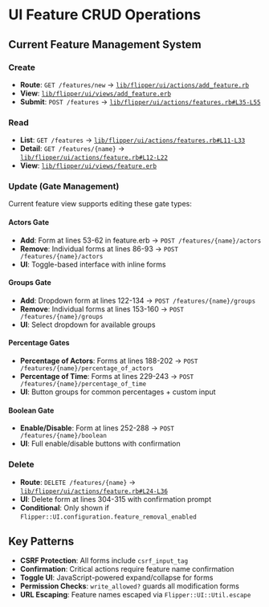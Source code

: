 # UI Feature CRUD Operations

## Current Feature Management System

### Create
- **Route**: `GET /features/new` → [`lib/flipper/ui/actions/add_feature.rb`](file:///Users/samblumhardt/Developer/flipper/lib/flipper/ui/actions/add_feature.rb)
- **View**: [`lib/flipper/ui/views/add_feature.erb`](file:///Users/samblumhardt/Developer/flipper/lib/flipper/ui/views/add_feature.erb)
- **Submit**: `POST /features` → [`lib/flipper/ui/actions/features.rb#L35-L55`](file:///Users/samblumhardt/Developer/flipper/lib/flipper/ui/actions/features.rb#L35-L55)

### Read
- **List**: `GET /features` → [`lib/flipper/ui/actions/features.rb#L11-L33`](file:///Users/samblumhardt/Developer/flipper/lib/flipper/ui/actions/features.rb#L11-L33)
- **Detail**: `GET /features/{name}` → [`lib/flipper/ui/actions/feature.rb#L12-L22`](file:///Users/samblumhardt/Developer/flipper/lib/flipper/ui/actions/feature.rb#L12-L22)
- **View**: [`lib/flipper/ui/views/feature.erb`](file:///Users/samblumhardt/Developer/flipper/lib/flipper/ui/views/feature.erb)

### Update (Gate Management)
Current feature view supports editing these gate types:

#### Actors Gate
- **Add**: Form at lines 53-62 in feature.erb → `POST /features/{name}/actors`
- **Remove**: Individual forms at lines 86-93 → `POST /features/{name}/actors`
- **UI**: Toggle-based interface with inline forms

#### Groups Gate  
- **Add**: Dropdown form at lines 122-134 → `POST /features/{name}/groups`
- **Remove**: Individual forms at lines 153-160 → `POST /features/{name}/groups`
- **UI**: Select dropdown for available groups

#### Percentage Gates
- **Percentage of Actors**: Forms at lines 188-202 → `POST /features/{name}/percentage_of_actors`
- **Percentage of Time**: Forms at lines 229-243 → `POST /features/{name}/percentage_of_time`
- **UI**: Button groups for common percentages + custom input

#### Boolean Gate
- **Enable/Disable**: Form at lines 252-288 → `POST /features/{name}/boolean`
- **UI**: Full enable/disable buttons with confirmation

### Delete
- **Route**: `DELETE /features/{name}` → [`lib/flipper/ui/actions/feature.rb#L24-L36`](file:///Users/samblumhardt/Developer/flipper/lib/flipper/ui/actions/feature.rb#L24-L36)
- **UI**: Delete form at lines 304-315 with confirmation prompt
- **Conditional**: Only shown if `Flipper::UI.configuration.feature_removal_enabled`

## Key Patterns
- **CSRF Protection**: All forms include `csrf_input_tag`
- **Confirmation**: Critical actions require feature name confirmation
- **Toggle UI**: JavaScript-powered expand/collapse for forms
- **Permission Checks**: `write_allowed?` guards all modification forms
- **URL Escaping**: Feature names escaped via `Flipper::UI::Util.escape`
